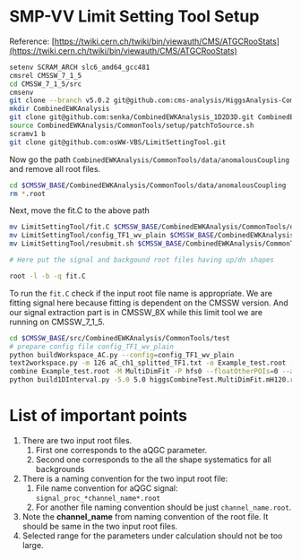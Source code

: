 # SMP-VV Limit Setting Tool Setup

Reference: [https://twiki.cern.ch/twiki/bin/viewauth/CMS/ATGCRooStats](https://twiki.cern.ch/twiki/bin/viewauth/CMS/ATGCRooStats)

```sh
setenv SCRAM_ARCH slc6_amd64_gcc481
cmsrel CMSSW_7_1_5
cd CMSSW_7_1_5/src
cmsenv
git clone --branch v5.0.2 git@github.com:cms-analysis/HiggsAnalysis-CombinedLimit.git HiggsAnalysis/CombinedLimit
mkdir CombinedEWKAnalysis
git clone git@github.com:senka/CombinedEWKAnalysis_1D2D3D.git CombinedEWKAnalysis
source CombinedEWKAnalysis/CommonTools/setup/patchToSource.sh
scramv1 b
git clone git@github.com:osWW-VBS/LimitSettingTool.git
```

Now go the path `CombinedEWKAnalysis/CommonTools/data/anomalousCoupling` and remove all root files.

```sh
cd $CMSSW_BASE/CombinedEWKAnalysis/CommonTools/data/anomalousCoupling
rm *.root
```

Next, move the fit.C to the above path 
```sh
mv LimitSettingTool/fit.C $CMSSW_BASE/CombinedEWKAnalysis/CommonTools/data/anomalousCoupling/
mv LimitSettingTool/config_TF1_wv_plain $CMSSW_BASE/CombinedEWKAnalysis/CommonTools/data/anomalousCoupling/
mv LimitSettingTool/resubmit.sh	$CMSSW_BASE/CombinedEWKAnalysis/CommonTools/data/anomalousCoupling/

# Here put the signal and backgound root files having up/dn shapes

root -l -b -q fit.C
```

To run the `fit.C` check if the input root file name is appropriate. We are fitting signal here because fitting is dependent on the CMSSW version. And our signal extraction part is in CMSSW_8X while this limit tool we are running on CMSSW_7_1_5.


```sh
cd $CMSSW_BASE/src/CombinedEWKAnalysis/CommonTools/test
# prepare config file config_TF1_wv_plain
python buildWorkspace_AC.py --config=config_TF1_wv_plain
text2workspace.py -m 126 aC_ch1_splitted_TF1.txt -o Example_test.root -P CombinedEWKAnalysis.CommonTools.ACModel:par1_TF1_Model --PO channels=ch1_splitted_TF1 --PO poi=hfs0 --PO range_hfs0=-5,5
combine Example_test.root -M MultiDimFit -P hfs0 --floatOtherPOIs=0 --algo=grid --points=10000 --minimizerStrategy=2 -t -1 --expectSignal=1
python build1DInterval.py -5.0 5.0 higgsCombineTest.MultiDimFit.mH120.root hfs0
```

# List of important points

1. There are two input root files.
	1. First one corresponds to the aQGC parameter.
	2. Second one corresponds to the all the shape systematics for all backgrounds
2. There is a naming convention for the two input root file:
	1. File name convention for aQGC signal: `signal_proc_*channel_name*.root`
	2. For another file naming convention should be just `channel_name.root`.
3. Note the **channel_name** from naming convention of the root file. It should be same in the two input root files.
4. Selected range for the parameters under calculation should not be too large.
